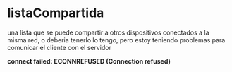 # listaCompartida
una lista que se puede compartir a otros dispositivos conectados a la misma red, o deberia
tenerlo lo tengo, pero estoy teniendo problemas para comunicar el cliente con el servidor

**connect failed: ECONNREFUSED (Connection refused)**
